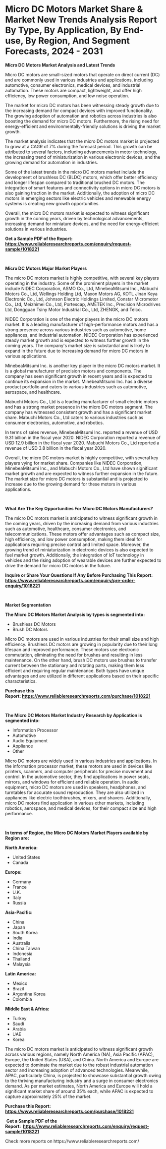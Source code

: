 <p><h1>Micro DC Motors Market Share & Market New Trends Analysis Report By Type, By Application, By End-use, By Region, And Segment Forecasts, 2024 - 2031</h1></p><p><strong>Micro DC Motors Market Analysis and Latest Trends</strong></p>
<p><p>Micro DC motors are small-sized motors that operate on direct current (DC) and are commonly used in various industries and applications, including automotive, consumer electronics, medical devices, and industrial automation. These motors are compact, lightweight, and offer high efficiency, low power consumption, and low noise operation.</p><p>The market for micro DC motors has been witnessing steady growth due to the increasing demand for compact devices with improved functionality. The growing adoption of automation and robotics across industries is also boosting the demand for micro DC motors. Furthermore, the rising need for energy-efficient and environmentally-friendly solutions is driving the market growth.</p><p>The market analysis indicates that the micro DC motors market is projected to grow at a CAGR of 7% during the forecast period. This growth can be attributed to several factors, including advancements in motor technology, the increasing trend of miniaturization in various electronic devices, and the growing demand for automation in industries.</p><p>Some of the latest trends in the micro DC motors market include the development of brushless DC (BLDC) motors, which offer better efficiency and longer lifespan compared to traditional brushed DC motors. The integration of smart features and connectivity options in micro DC motors is also gaining traction in the market. Additionally, the adoption of micro DC motors in emerging sectors like electric vehicles and renewable energy systems is creating new growth opportunities.</p><p>Overall, the micro DC motors market is expected to witness significant growth in the coming years, driven by technological advancements, increasing demand for miniature devices, and the need for energy-efficient solutions in various industries.</p></p>
<p><strong>Get a Sample PDF of the Report:&nbsp; <a href="https://www.reliableresearchreports.com/enquiry/request-sample/1018221">https://www.reliableresearchreports.com/enquiry/request-sample/1018221</a></strong></p>
<p>&nbsp;</p>
<p><strong>Micro DC Motors Major Market Players</strong></p>
<p><p>The micro DC motors market is highly competitive, with several key players operating in the industry. Some of the prominent players in the market include NIDEC Corporation, ASMO Co., Ltd, MinebeaMitsumi Inc., Mabuchi Motors Co., Ltd, Wellings Holding Ltd, Maxon Motors AG, KOTL Jinan Keya Electronic Co., Ltd, Johnson Electric Holdings Limited, Constar Micromotor Co., Ltd, Meizhimei Co., Ltd, Portescap, AMETEK Inc., Precision Microdrives Ltd, Dongguan Tsiny Motor Industrial Co., Ltd, ZHENGK, and Telco.</p><p>NIDEC Corporation is one of the major players in the micro DC motors market. It is a leading manufacturer of high-performance motors and has a strong presence across various industries such as automotive, home appliances, and industrial automation. NIDEC Corporation has experienced steady market growth and is expected to witness further growth in the coming years. The company's market size is substantial and is likely to expand in the future due to increasing demand for micro DC motors in various applications.</p><p>MinebeaMitsumi Inc. is another key player in the micro DC motors market. It is a global manufacturer of precision motors and components. The company has seen significant growth in recent years and is expected to continue its expansion in the market. MinebeaMitsumi Inc. has a diverse product portfolio and caters to various industries such as automotive, aerospace, and healthcare.</p><p>Mabuchi Motors Co., Ltd is a leading manufacturer of small electric motors and has a strong market presence in the micro DC motors segment. The company has witnessed consistent growth and has a significant market share. Mabuchi Motors Co., Ltd caters to various industries such as consumer electronics, automotive, and robotics.</p><p>In terms of sales revenue, MinebeaMitsumi Inc. reported a revenue of USD 9.31 billion in the fiscal year 2020. NIDEC Corporation reported a revenue of USD 12.9 billion in the fiscal year 2020. Mabuchi Motors Co., Ltd reported a revenue of USD 3.8 billion in the fiscal year 2020.</p><p>Overall, the micro DC motors market is highly competitive, with several key players vying for market share. Companies like NIDEC Corporation, MinebeaMitsumi Inc., and Mabuchi Motors Co., Ltd have shown significant market growth and are expected to witness further expansion in the future. The market size for micro DC motors is substantial and is projected to increase due to the growing demand for these motors in various applications.</p></p>
<p>&nbsp;</p>
<p><strong>What Are The Key Opportunities For Micro DC Motors Manufacturers?</strong></p>
<p><p>The micro DC motors market is anticipated to witness significant growth in the coming years, driven by the increasing demand from various industries such as automotive, healthcare, consumer electronics, and telecommunications. These motors offer advantages such as compact size, high efficiency, and low power consumption, making them ideal for applications requiring precise control and limited space. Moreover, the growing trend of miniaturization in electronic devices is also expected to fuel market growth. Additionally, the integration of IoT technology in vehicles and the rising adoption of wearable devices are further expected to drive the demand for micro DC motors in the future.</p></p>
<p><strong>Inquire or Share Your Questions If Any Before Purchasing This Report: <a href="https://www.reliableresearchreports.com/enquiry/pre-order-enquiry/1018221">https://www.reliableresearchreports.com/enquiry/pre-order-enquiry/1018221</a></strong></p>
<p>&nbsp;</p>
<p><strong>Market Segmentation</strong></p>
<p><strong>The Micro DC Motors Market Analysis by types is segmented into:</strong></p>
<p><ul><li>Brushless DC Motors</li><li>Brush DC Motors</li></ul></p>
<p><p>Micro DC motors are used in various industries for their small size and high efficiency. Brushless DC motors are growing in popularity due to their long lifespan and improved performance. These motors use electronic commutation, eliminating the need for brushes and resulting in less maintenance. On the other hand, brush DC motors use brushes to transfer current between the stationary and rotating parts, making them less efficient and requiring regular maintenance. Both types have unique advantages and are utilized in different applications based on their specific characteristics.</p></p>
<p><strong>Purchase this Report:&nbsp;<a href="https://www.reliableresearchreports.com/purchase/1018221">https://www.reliableresearchreports.com/purchase/1018221</a></strong></p>
<p>&nbsp;</p>
<p><strong>The Micro DC Motors Market Industry Research by Application is segmented into:</strong></p>
<p><ul><li>Information Processor</li><li>Automotive</li><li>Audio Equipment</li><li>Appliance</li><li>Other</li></ul></p>
<p><p>Micro DC motors are widely used in various industries and applications. In the information processor market, these motors are used in devices like printers, scanners, and computer peripherals for precise movement and control. In the automotive sector, they find applications in power seats, mirrors, and windows for efficient and reliable operation. In audio equipment, micro DC motors are used in speakers, headphones, and turntables for accurate sound reproduction. They are also utilized in appliances like electric toothbrushes, mixers, and shavers. Additionally, micro DC motors find application in various other markets, including robotics, aerospace, and medical devices, for their compact size and high performance.</p></p>
<p>&nbsp;</p>
<p><strong>In terms of Region, the Micro DC Motors Market Players available by Region are:</strong></p>
<p>
    <p> <strong> North America: </strong>
        <ul>
            <li>United States</li>
            <li>Canada</li>
        </ul>
        </p> 
    <p> <strong> Europe: </strong>
        <ul>
            <li>Germany</li>
            <li>France</li>
            <li>U.K.</li>
            <li>Italy</li>
            <li>Russia</li>
        </ul>
        </p> 
    <p> <strong> Asia-Pacific: </strong>
        <ul>
            <li>China</li>
            <li>Japan</li>
            <li>South Korea</li>
            <li>India</li>
            <li>Australia</li>
            <li>China Taiwan</li>
            <li>Indonesia</li>
            <li>Thailand</li>
            <li>Malaysia</li>
        </ul>
        </p> 
    <p> <strong> Latin America: </strong>
        <ul>
            <li>Mexico</li>
            <li>Brazil</li>
            <li>Argentina Korea</li>
            <li>Colombia</li>
        </ul>
        </p> 
    <p> <strong> Middle East & Africa: </strong>
        <ul>
            <li>Turkey</li>
            <li>Saudi</li>
            <li>Arabia</li>
            <li>UAE</li>
            <li>Korea</li>
        </ul>
    </p>
    </p>
<p><p>The micro DC motors market is anticipated to witness significant growth across various regions, namely North America (NA), Asia Pacific (APAC), Europe, the United States (USA), and China. North America and Europe are expected to dominate the market due to the robust industrial automation sector and increasing adoption of advanced technologies. Meanwhile, APAC, particularly China, is projected to showcase substantial growth owing to the thriving manufacturing industry and a surge in consumer electronics demand. As per market estimates, North America and Europe will hold a significant market share of around 35% each, while APAC is expected to capture approximately 25% of the market.</p></p>
<p><strong>Purchase this Report: <a href="https://www.reliableresearchreports.com/purchase/1018221">https://www.reliableresearchreports.com/purchase/1018221</a></strong></p>
<p>&nbsp;<strong>Get a Sample PDF of the Report:&nbsp;&nbsp;<a href="https://www.reliableresearchreports.com/enquiry/request-sample/1018221">https://www.reliableresearchreports.com/enquiry/request-sample/1018221</a></strong></p>
<p><strong></strong></p>
<p>Check more reports on https://www.reliableresearchreports.com/</p>